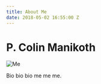 ```yaml
---
title: About Me
date: 2018-05-02 16:55:00 Z
---
```


# P. Colin Manikoth

![Me](https://images.ewu.edu/CSHE/Design/ManikothC_05a.jpg)

Bio bio bio me me me. 